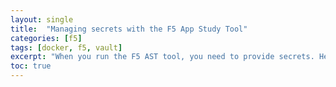 ```yaml
---
layout: single
title:  "Managing secrets with the F5 App Study Tool"
categories: [f5]
tags: [docker, f5, vault]
excerpt: "When you run the F5 AST tool, you need to provide secrets. Here's an example way to do this." #this is a custom variable meant for a short description to be displayed on home page
toc: true
---
```

